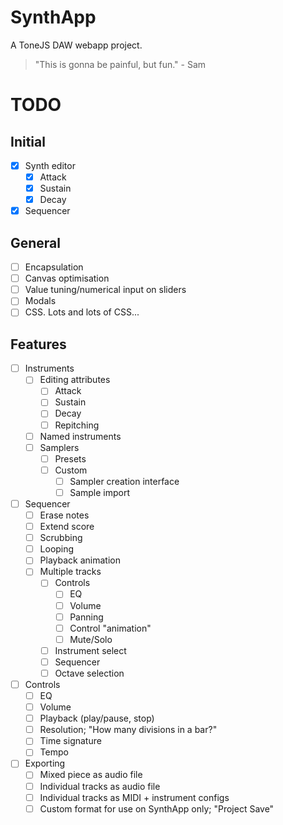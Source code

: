 # SynthApp

A ToneJS DAW webapp project.

> "This is gonna be painful, but fun." - Sam

# TODO

## Initial

- [X] Synth editor
    - [X] Attack
    - [X] Sustain
    - [X] Decay
- [X] Sequencer

## General

 - [ ] Encapsulation
 - [ ] Canvas optimisation
 - [ ] Value tuning/numerical input on sliders
 - [ ] Modals
 - [ ] CSS. Lots and lots of CSS...
 
## Features

 - [ ] Instruments
    - [ ] Editing attributes
        - [ ] Attack
        - [ ] Sustain
        - [ ] Decay
        - [ ] Repitching
    - [ ] Named instruments
    - [ ] Samplers
        - [ ] Presets
        - [ ] Custom
            - [ ] Sampler creation interface
            - [ ] Sample import
 - [ ] Sequencer
    - [ ] Erase notes
    - [ ] Extend score
    - [ ] Scrubbing
    - [ ] Looping
    - [ ] Playback animation
    - [ ] Multiple tracks
        - [ ] Controls
            - [ ] EQ
            - [ ] Volume
            - [ ] Panning
            - [ ] Control "animation"
            - [ ] Mute/Solo
        - [ ] Instrument select
        - [ ] Sequencer
        - [ ] Octave selection
 - [ ] Controls
    - [ ] EQ
    - [ ] Volume
    - [ ] Playback (play/pause, stop)
    - [ ] Resolution; "How many divisions in a bar?"
    - [ ] Time signature
    - [ ] Tempo
 - [ ] Exporting
    - [ ] Mixed piece as audio file
    - [ ] Individual tracks as audio file
    - [ ] Individual tracks as MIDI + instrument configs
    - [ ] Custom format for use on SynthApp only; "Project Save"